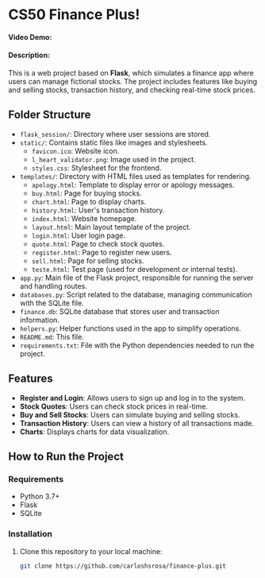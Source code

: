 # CS50 Finance Plus!
#### Video Demo:  <URL HERE>
#### Description:
This is a web project based on **Flask**, which simulates a finance app where users can manage fictional stocks. The project includes features like buying and selling stocks, transaction history, and checking real-time stock prices.

## Folder Structure

- `flask_session/`: Directory where user sessions are stored.
- `static/`: Contains static files like images and stylesheets.
  - `favicon.ico`: Website icon.
  - `l_heart_validator.png`: Image used in the project.
  - `styles.css`: Stylesheet for the frontend.
- `templates/`: Directory with HTML files used as templates for rendering.
  - `apology.html`: Template to display error or apology messages.
  - `buy.html`: Page for buying stocks.
  - `chart.html`: Page to display charts.
  - `history.html`: User's transaction history.
  - `index.html`: Website homepage.
  - `layout.html`: Main layout template of the project.
  - `login.html`: User login page.
  - `quote.html`: Page to check stock quotes.
  - `register.html`: Page to register new users.
  - `sell.html`: Page for selling stocks.
  - `teste.html`: Test page (used for development or internal tests).
- `app.py`: Main file of the Flask project, responsible for running the server and handling routes.
- `databases.py`: Script related to the database, managing communication with the SQLite file.
- `finance.db`: SQLite database that stores user and transaction information.
- `helpers.py`: Helper functions used in the app to simplify operations.
- `README.md`: This file.
- `requirements.txt`: File with the Python dependencies needed to run the project.

## Features

- **Register and Login**: Allows users to sign up and log in to the system.
- **Stock Quotes**: Users can check stock prices in real-time.
- **Buy and Sell Stocks**: Users can simulate buying and selling stocks.
- **Transaction History**: Users can view a history of all transactions made.
- **Charts**: Displays charts for data visualization.

## How to Run the Project

### Requirements

- Python 3.7+
- Flask
- SQLite

### Installation

1. Clone this repository to your local machine:
   ```bash
   git clone https://github.com/carloshsrosa/finance-plus.git
